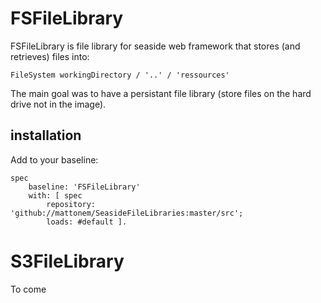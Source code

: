 # FSFileLibrary
FSFileLibrary is file library for seaside web framework that stores (and retrieves) files into:
```
FileSystem workingDirectory / '..' / 'ressources' 
```

The main goal was to have a persistant file library (store files on the hard drive not in the image).
## installation
Add to your baseline:
```
spec
	baseline: 'FSFileLibrary'
	with: [ spec
		repository: 'github://mattonem/SeasideFileLibraries:master/src';
		loads: #default ].
```


# S3FileLibrary
To come
